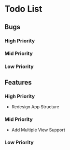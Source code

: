 Todo List
========
Bugs
----
### High Priority
### Mid Priority
### Low Priority
Features
-------
### High Priority
-	Redesign App Structure
### Mid Priority
-	Add Multiple View Support
### Low Priority